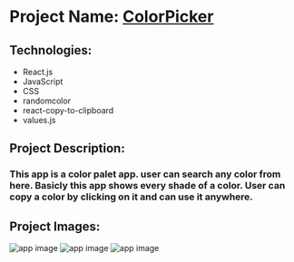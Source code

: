 # Project Name: [ColorPicker](https://colorpickereact.netlify.app)

## Technologies:
- React.js
- JavaScript
- CSS
- randomcolor
- react-copy-to-clipboard
- values.js

## Project Description:
### This app is a color palet app. user can search any color from here. Basicly this app shows every shade of a color. User can copy a color by clicking on it and can use it anywhere.

## Project Images:
![app image](https://i.ibb.co/1dMsfnd/1.png)
![app image](https://i.ibb.co/Wv0C3Dm/2.png)
![app image](https://i.ibb.co/nC5R3vD/3.png)
